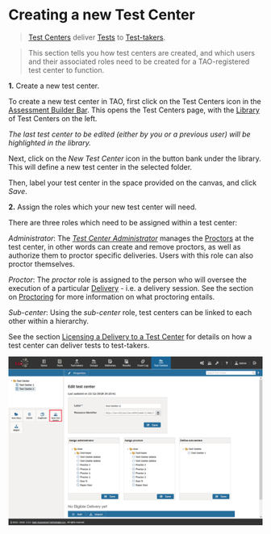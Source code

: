 <!--
created_at: 2018-10-04
authors:         
    - "Catherine Pease"
--> 


# Creating a new Test Center

> [Test Centers](../appendix/glossary.md#test-center) deliver [Tests](../appendix/glossary.md#test) to [Test-takers](../appendix/glossary.md#test-taker).

>This section tells you how test centers are created, and which users and their associated roles need to be created for a TAO-registered test center to function.



**1.** Create a new test center. 

To create a new test center in TAO, first click on the Test Centers icon in the [Assessment Builder Bar](../appendix/glossary.md#assessment-builder-bar). This opens the Test Centers page, with the [Library](../appendix/glossary.md#library) of Test Centers on the left. 

*The last test center to be edited (either by you or a previous user) will be highlighted in the library.*

Next, click on the *New Test Center* icon in the button bank under the library. This will define a new test center in the selected folder.

Then, label your test center in the space provided on the canvas, and click *Save*.

**2.** Assign the roles which your new test center will need. 

There are three roles which need to be assigned within a test center:
 
*Administrator*: The *[Test Center Administrator](../appendix/glossary.md#test-center-administrator)* manages the
[Proctors](../appendix/glossary.md#proctor) at the test center, in other words can create and remove proctors, as well as authorize them to proctor specific deliveries. Users with this role can also proctor themselves.

*Proctor*: The *proctor* role is assigned to the person who will oversee the execution of a particular [Delivery](../appendix/glossary.md#delivery) - i.e. a delivery session. See the section on [Proctoring](../test-centers/proctoring.md) for more information on what proctoring entails.


*Sub-center*: Using the *sub-center* role, test centers can be linked to each other within a hierarchy.

See the section [Licensing a Delivery to a Test Center](../test-centers/licensing-a-delivery-to-a-test-center.md) for details on how a test center can deliver tests to test-takers.

![Creating a new Test Center](../resources/backend/test-centers/new-test-center.png)
